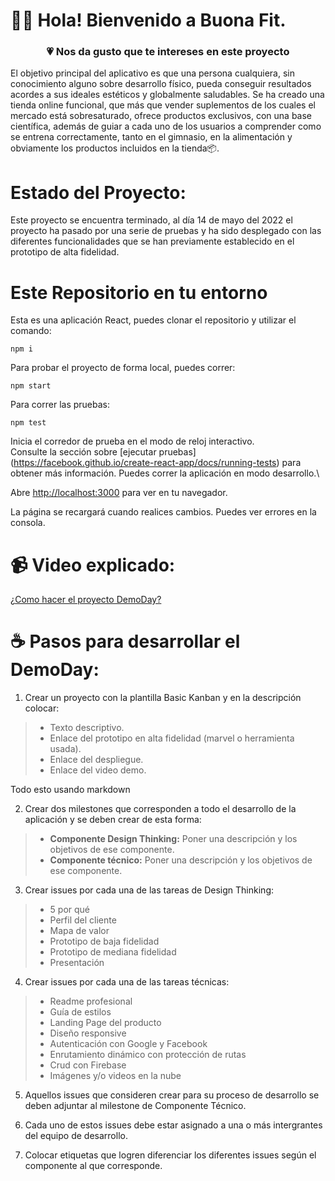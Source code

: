 # 👋🏼 Hola! Bienvenido a Buona Fit.


<h3 align="center"><strong>💗 Nos da gusto que te intereses en este proyecto</strong></h3>

El objetivo principal del aplicativo es que una persona cualquiera, sin conocimiento alguno sobre desarrollo físico, pueda conseguir resultados acordes a sus ideales estéticos y globalmente saludables. Se ha creado una tienda online funcional, que más que vender suplementos de los cuales el mercado está sobresaturado, ofrece productos exclusivos, con una base científica, además de guiar a cada uno de los usuarios a comprender como se entrena correctamente, tanto en el gimnasio, en la alimentación y obviamente los productos incluidos en la tienda📦. 

# Estado del Proyecto:

Este proyecto se encuentra terminado, al día 14 de mayo del 2022 el proyecto ha pasado por una serie de pruebas y ha sido desplegado con las diferentes funcionalidades que se han previamente establecido en el prototipo de alta fidelidad.

# Este Repositorio en tu entorno

Esta es una aplicación React, puedes clonar el repositorio y utilizar el comando:

```
npm i
```

Para probar el proyecto de forma local, puedes correr:

```
npm start
```
Para correr las pruebas:

```
npm test
```
Inicia el corredor de prueba en el modo de reloj interactivo.\
Consulte la sección sobre [ejecutar pruebas] (https://facebook.github.io/create-react-app/docs/running-tests) para obtener más información.
Puedes correr la aplicación en modo desarrollo.\

Abre [http://localhost:3000](http://localhost:3000) para ver en tu navegador.


La página se recargará cuando realices cambios. Puedes ver errores en la consola.


# 📹 Video explicado:

[¿Como hacer el proyecto DemoDay?](https://drive.google.com/file/d/1kzQ5TuYc0NuIH6qGe5_Wr3Fnrjd5qKJp/view)

# ☕ Pasos para desarrollar el DemoDay:

1. Crear un proyecto con la plantilla Basic Kanban y en la descripción colocar:

>- Texto descriptivo.
>- Enlace del prototipo en alta fidelidad (marvel o herramienta usada).
>- Enlace del despliegue.
>- Enlace del video demo.

Todo esto usando markdown

2. Crear dos milestones que corresponden a todo el desarrollo de la aplicación y se deben crear de esta forma:

>- **Componente Design Thinking:** Poner una descripción y los objetivos de ese componente.
>- **Componente técnico:** Poner una descripción y los objetivos de ese componente.

3. Crear issues por cada una de las tareas de Design Thinking:

>- 5 por qué
>- Perfil del cliente
>- Mapa de valor
>- Prototipo de baja fidelidad
>- Prototipo de mediana fidelidad
>- Presentación

4. Crear issues por cada una de las tareas técnicas:

>- Readme profesional
>- Guía de estilos
>- Landing Page del producto
>- Diseño responsive
>- Autenticación con Google y Facebook
>- Enrutamiento dinámico con protección de rutas
>- Crud con Firebase
>- Imágenes y/o videos en la nube

5. Aquellos issues que consideren crear para su proceso de desarrollo se deben adjuntar al milestone de Componente Técnico.

6. Cada uno de estos issues debe estar asignado a una o más intergrantes del equipo de desarrollo. 

7. Colocar etiquetas que logren diferenciar los diferentes issues según el componente al que corresponde.
